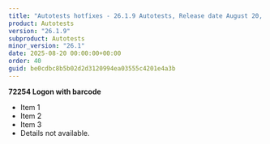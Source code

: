 ```yaml
---
title: "Autotests hotfixes - 26.1.9 Autotests, Release date August 20, 2025 - Hotfixes"
product: Autotests
version: "26.1.9"
subproduct: Autotests
minor_version: "26.1"
date: 2025-08-20 00:00:00+00:00
order: 40
guid: be0cdbc8b5b02d2d3120994ea03555c4201e4a3b
---
```


**72254 Logon with barcode**- Item 1- Item 2- Item 3- Details not available.
